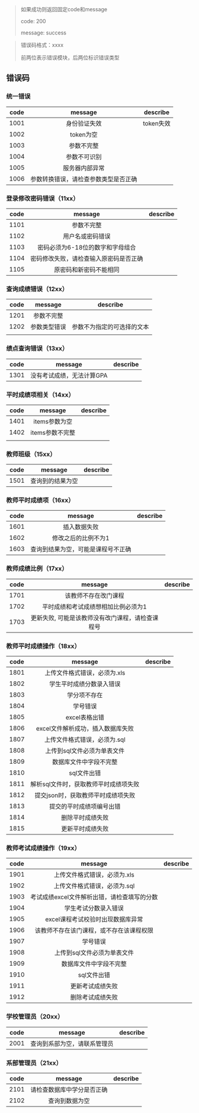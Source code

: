 > 如果成功则返回固定code和message
>
> code: 200
>
> message: success

>错误码格式：xxxx
>
>前两位表示错误模块，后两位标识错误类型

## 错误码

### 统一错误

| code |               message                | describe  |
| :--: | :----------------------------------: | :-------: |
| 1001 |             身份验证失效             | token失效 |
| 1002 |              token为空               |           |
| 1003 |              参数不完整              |           |
| 1004 |             参数不可识别             |           |
| 1005 |            服务器内部异常            |           |
| 1006 | 参数转换错误，请检查参数类型是否正确 |           |

### 登录修改密码错误（11xx）

| code |                message                 | describe |
| :--: | :------------------------------------: | :------: |
| 1101 |               参数不完整               |          |
| 1102 |            用户名或密码错误            |          |
| 1103 |    密码必须为6-18位的数字和字母组合    |          |
| 1104 | 密码修改失败，请检查输入原密码是否正确 |          |
| 1105 |         原密码和新密码不能相同         |          |

### 查询成绩错误（12xx）

| code |   message    |          describe          |
| :--: | :----------: | :------------------------: |
| 1201 |  参数不完整  |                            |
| 1202 | 参数类型错误 | 参数不为指定的可选择的文本 |
|      |              |                            |

### 绩点查询错误（13xx）

| code |          message          | describe |
| :--: | :-----------------------: | :------: |
| 1301 | 没有考试成绩，无法计算GPA |          |

### 平时成绩项相关（14xx）

| code |     message     | describe |
| :--: | :-------------: | :------: |
| 1401 |  items参数为空  |          |
| 1402 | items参数不完整 |          |
|      |                 |          |

### 教师班级（15xx）

| code |     message     | describe |
| :--: | :-------------: | :------: |
| 1501 |  查询到的结果为空  |          |

### 教师平时成绩项（16xx）

| code |     message     | describe |
| :--: | :-------------: | :------: |
| 1601 |  插入数据失败  |          |
| 1602 |  修改之后的比例不为1  |          |
| 1603 |  查询到结果为空，可能是课程号不正确  |          |

### 教师成绩比例（17xx）

| code |     message     | describe |
| :--: | :-------------: | :------: |
| 1701 |  该教师不存在改门课程  |          |
| 1702 |  平时成绩和考试成绩想相加比例必须为1  |          |
| 1703 |  更新失败, 可能是该教师没有改门课程，请检查课程号  |          |

### 教师平时成绩操作（18xx）

| code |     message     | describe |
| :--: | :-------------: | :------: |
| 1801 |  上传文件格式错误，必须为.xls  |          |
| 1802 | 学生平时成绩分数录入错误 | |
| 1803 | 学分项不存在 | |
| 1804 | 学号错误 | |
| 1805 | excel表格出错 | |
| 1806 | excel文件解析成功，插入数据库失败 | |
| 1807 | 上传文件格式错误，必须为.sql | |
| 1808 | 上传到sql文件必须为单表文件 | |
| 1809 | 数据库文件中字段不完整 | |
| 1810 | sql文件出错 | |
| 1811 | 解析sql文件时，获取教师平时成绩项失败 | |
| 1812 | 提交json时，获取教师平时成绩项失败 | |
| 1813 | 提交的平时成绩项编号出错 | |
| 1814 | 删除平时成绩失败 | |
| 1815 | 更新平时成绩失败 | |

### 教师考试成绩操作（19xx）

| code |                   message                   | describe |
| :--: | :-----------------------------------------: | :------: |
| 1901 |        上传文件格式错误，必须为.xls         |          |
| 1902 |        上传文件格式错误，必须为.sql         |          |
| 1903 | 考试成绩excel文件解析出错，请检查填写的分数 |          |
| 1904 |            学生考试分数录入错误             |          |
| 1905 |      excel课程考试校验时出现数据库异常      |          |
| 1906 |  该教师不存在该门课程，或不存在该课程权限   |          |
| 1907 |                  学号错误                   |          |
| 1908 |         上传到sql文件必须为单表文件         |          |
| 1909 |           数据库文件中字段不完整            |          |
| 1910 |                 sql文件出错                 |          |
| 1911 |              更新考试成绩失败               |          |
| 1912 |              删除考试成绩失败               |          |

### 学校管理员（20xx）
| code |           message            | describe |
| :--: | :--------------------------: | :------: |
| 2001 | 查询到系部为空，请联系管理员 |          |

### 系部管理员（21xx）
| code |           message            | describe |
| :--: | :--------------------------: | :------: |
| 2101 | 请检查数据库中学分是否正确 |          |
| 2102 | 查询到数据为空 |          |